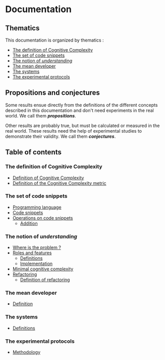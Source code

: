# Documentation

## Thematics

This documentation is organized by thematics :

* [The definition of Cognitive Complexity](#the-definition-of-cognitive-complexity)
* [The set of code snippets](#the-set-of-code-snippets)
* [The notion of *understanding*](#the-notion-of-understanding)
* [The mean developer](#the-mean-developer)
* [The systems](#the-systems)
* [The experimental protocols](#the-experimental-protocols)

## Propositions and conjectures

Some results ensue directly from the definitions of the different concepts described in this documentation and don't need experiments in the real world. We call them ***propositions***.

Other results are probably true, but must be calculated or measured in the real world. These results need the help of experimental studies to demonstrate their validity. We call them ***conjectures***.

## Table of contents

### The definition of Cognitive Complexity

* [Definition of Cognitive Complexity](cognitive-complexity.md#definition-of-the-cognitive-complexity)
* [Definition of the Cognitive Complexity metric](cognitive-complexity.md#definition-of-the-cognitive-complexity-metric)

### The set of code snippets

* [Programming language](code-snippets-tmp.md#programming-language)
* [Code snippets](code-snippets-tmp.md#code-snippets)
* [Operations on code snippets](code-snippets-tmp.md#operations-on-code-snippets)
  * [Addition](code-snippets-tmp.md#addition)
    
### The notion of *understanding*

* [Where is the problem ?](understanding.md#where-is-the-problem-)
* [Roles and features](understanding.md#roles-and-features)
  * [Definitions](understanding.md#definitions-of-roles-and-features)
  * [Implementation](understanding.md#implementation)
* [Minimal cognitive complexity](understanding.md#minimal-cognitive-complexity)
* [Refactoring](understanding.md#refactoring)
  * [Definition of refactoring](understanding.md#definition-of-refactoring)   

### The mean developer

* [Definition](mean-developer.md#definition)

### The systems

* [Definitions](systems.md#definitions)


### The experimental protocols

* [Methodology](experimental-protocols.md#methodology)
